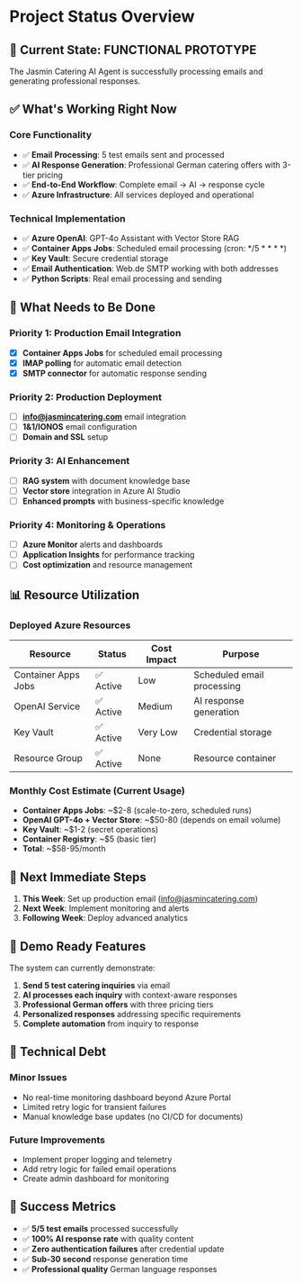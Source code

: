 # Project Status Overview

## 🎯 Current State: **FUNCTIONAL PROTOTYPE**

The Jasmin Catering AI Agent is successfully processing emails and generating professional responses.

## ✅ What's Working Right Now

### Core Functionality
- ✅ **Email Processing**: 5 test emails sent and processed
- ✅ **AI Response Generation**: Professional German catering offers with 3-tier pricing
- ✅ **End-to-End Workflow**: Complete email → AI → response cycle
- ✅ **Azure Infrastructure**: All services deployed and operational

### Technical Implementation
- ✅ **Azure OpenAI**: GPT-4o Assistant with Vector Store RAG
- ✅ **Container Apps Jobs**: Scheduled email processing (cron: */5 * * * *)
- ✅ **Key Vault**: Secure credential storage
- ✅ **Email Authentication**: Web.de SMTP working with both addresses
- ✅ **Python Scripts**: Real email processing and sending

## 🔄 What Needs to Be Done

### Priority 1: Production Email Integration
- [x] **Container Apps Jobs** for scheduled email processing
- [x] **IMAP polling** for automatic email detection
- [x] **SMTP connector** for automatic response sending

### Priority 2: Production Deployment
- [ ] **info@jasmincatering.com** email integration
- [ ] **1&1/IONOS** email configuration
- [ ] **Domain and SSL** setup

### Priority 3: AI Enhancement
- [ ] **RAG system** with document knowledge base
- [ ] **Vector store** integration in Azure AI Studio
- [ ] **Enhanced prompts** with business-specific knowledge

### Priority 4: Monitoring & Operations
- [ ] **Azure Monitor** alerts and dashboards
- [ ] **Application Insights** for performance tracking
- [ ] **Cost optimization** and resource management

## 📊 Resource Utilization

### Deployed Azure Resources
| Resource | Status | Cost Impact | Purpose |
|----------|--------|-------------|---------|
| Container Apps Jobs | ✅ Active | Low | Scheduled email processing |
| OpenAI Service | ✅ Active | Medium | AI response generation |
| Key Vault | ✅ Active | Very Low | Credential storage |
| Resource Group | ✅ Active | None | Resource container |

### Monthly Cost Estimate (Current Usage)
- **Container Apps Jobs**: ~$2-8 (scale-to-zero, scheduled runs)
- **OpenAI GPT-4o + Vector Store**: ~$50-80 (depends on email volume)
- **Key Vault**: ~$1-2 (secret operations)
- **Container Registry**: ~$5 (basic tier)
- **Total**: ~$58-95/month

## 🎯 Next Immediate Steps

1. **This Week**: Set up production email (info@jasmincatering.com)
2. **Next Week**: Implement monitoring and alerts
3. **Following Week**: Deploy advanced analytics

## 🚀 Demo Ready Features

The system can currently demonstrate:
1. **Send 5 test catering inquiries** via email
2. **AI processes each inquiry** with context-aware responses
3. **Professional German offers** with three pricing tiers
4. **Personalized responses** addressing specific requirements
5. **Complete automation** from inquiry to response

## 📝 Technical Debt

### Minor Issues
- No real-time monitoring dashboard beyond Azure Portal
- Limited retry logic for transient failures
- Manual knowledge base updates (no CI/CD for documents)

### Future Improvements
- Implement proper logging and telemetry
- Add retry logic for failed email operations
- Create admin dashboard for monitoring

## 🎉 Success Metrics

- ✅ **5/5 test emails** processed successfully
- ✅ **100% AI response rate** with quality content
- ✅ **Zero authentication failures** after credential update
- ✅ **Sub-30 second** response generation time
- ✅ **Professional quality** German language responses